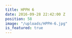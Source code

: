 ```yaml
---
title: HPPH 6
date: 2016-09-28 22:42:00 Z
position: 58
image: "/uploads/HPPH-6.jpg"
is_featured: true
---
```


